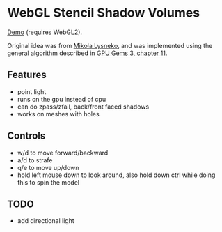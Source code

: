 # WebGL Stencil Shadow Volumes

[Demo](http://andrewhills.github.io/webgl2-stencil-shadow-volumes/demo.html) (requires WebGL2).

Original idea was from [Mikola Lysneko](https://github.com/stackgl/webgl-workshop/tree/master/exercises/stencil-shadows), and was implemented using the general algorithm described in [GPU Gems 3, chapter 11](https://developer.nvidia.com/gpugems/GPUGems3/gpugems3_ch11.html).

## Features
* point light
* runs on the gpu instead of cpu
* can do zpass/zfail, back/front faced shadows
* works on meshes with holes

## Controls

* w/d to move forward/backward
* a/d to strafe
* q/e to move up/down
* hold left mouse down to look around, also hold down ctrl while doing this to spin the model

## TODO

* add directional light
